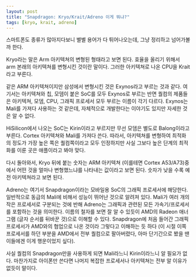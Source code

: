 ```yaml
---
layout: post
title: "Snapdragon: Kryo/Krait/Adreno 이게 뭐냐?"
tags: [kryo, krait, adreno]
---
```


스마트폰도 종류가 많아지다보니 별별 용어가 다 튀어나오는데, 그냥 정리하고 넘어가볼까 한다. 

Kryo라는 말은 Arm 아키텍쳐의 변형된 형태라고 보면 된다. 효율을 올리기 위해서 arm 본래의 아키텍쳐를 변형시킨 것이란 말이다. 그러한 아키텍쳐로 나온 CPU을 Krait라고 부른다. 

같은 ARM 아키텍쳐이지만 삼성에서 변형시킨 것은 Exynos라고 부르는 것과 같다. 여기서는 아키텍쳐와 칩, 모뎀이 붙은 SoC를 모두 Exynos로 부르는 반면 퀄컴의 제품들은 아키텍쳐, 모뎀, CPU, 그래픽 프로세서 모두 부르는 이름이 각기 다르다. Exynos는 Mali를 가져다 사용하는 것 같은데, 자체적으로 개발한다는 이야기도 있지만 자세한 것은 알 수 없다. 

HiSilicon에서 나오는 SoC는 Kirin이라고 부르지만 무선 모뎀은 별도로 Balong이라고 부른다. Cortex 아키텍쳐와 Mali를 가져다 쓴다. 따라서, 아키텍쳐를 변형하여 최적화의 정도가 가장 높은 쪽은 퀄컴쪽이라고 모두 인정하지만 사실 그보다 높은 단계의 최적화를 이룬 곳은 애플이라고 봐야 맞다.

다시 돌아와서, Kryo 뒤에 붙는 숫자는 ARM 아키텍쳐 (이를테면 Cortex A53/A73)중에서 어떤 것을 얼마나 변형했느냐를 나타내는 값이라고 보면 된다. 숫자가 낮을 수록 예전 아키텍쳐라고 보면 된다. 

Adreno는 여기서 Snapdragon이라는 모바일용 SoC의 그래픽 프로세서에 해당한다. 일반적으로 동급의 Mali에 비해서 성능이 뛰어난 것으로 알려져 있다. Mali가 여러 개의 작은 프로세서로 구분되는 것에 반해 Adreno는 그래픽과 관련된 모든 가속기/프로세서를 포함하는 것을 의미한다. 이름의 철자를 보면 잘 알 수 있듯이 AMD의 Radeon 애너그램 (글자 순서를 뒤바꾼 것)으로 이해할 수 있다. Snapdragon에 처음 들어간 그래픽 프로세서가 AMD와의 협업으로 나온 것이라 그렇다고 이해하는 듯 하다 (이 시절 이쪽 프로세서를 하던 부분을 AMD에서 전부 퀄컴으로 팔아버렸다, 아마 단기간으로 봤을 땐 이들에겐 이게 행운이었지 싶다).

사실 퀄컴의 Snapdragon만을 사용하게 되면 Mali라느니 Kirin이라느니 알 필요가 없다. 마찬가지로 아이폰만 쓴다면 나머지 복잡한 프로세서나 아키텍쳐는 전부 알 이유가 없듯이 말이다. 